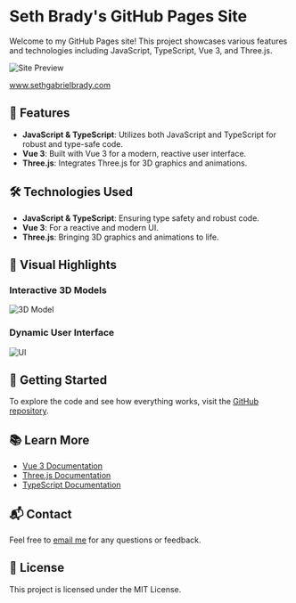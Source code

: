 # Seth Brady's GitHub Pages Site

Welcome to my GitHub Pages site! This project showcases various features and technologies including JavaScript, TypeScript, Vue 3, and Three.js.

![Site Preview](path/to/your/preview-image.png)


www.sethgabrielbrady.com

## 🌟 Features

- **JavaScript & TypeScript**: Utilizes both JavaScript and TypeScript for robust and type-safe code.
- **Vue 3**: Built with Vue 3 for a modern, reactive user interface.
- **Three.js**: Integrates Three.js for 3D graphics and animations.

## 🛠️ Technologies Used

- **JavaScript & TypeScript**: Ensuring type safety and robust code.
- **Vue 3**: For a reactive and modern UI.
- **Three.js**: Bringing 3D graphics and animations to life.

## 🎨 Visual Highlights

### Interactive 3D Models
![3D Model](path/to/3d-model-image.png)

### Dynamic User Interface
![UI](path/to/ui-image.png)

## 🚀 Getting Started

To explore the code and see how everything works, visit the [GitHub repository](https://github.com/sethgabrielbrady/sethgabrielbrady).

## 📚 Learn More

- [Vue 3 Documentation](https://vuejs.org/)
- [Three.js Documentation](https://threejs.org/)
- [TypeScript Documentation](https://www.typescriptlang.org/)

## 📬 Contact

Feel free to [email me](mailto:sethgabrielbrady@gmail.com) for any questions or feedback.

## 📜 License

This project is licensed under the MIT License.
